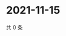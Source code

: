 # 2021-11-15

共 0 条

<!-- BEGIN WEIBO -->
<!-- 最后更新时间 Mon Nov 15 2021 16:17:25 GMT+0800 (China Standard Time) -->

<!-- END WEIBO -->
